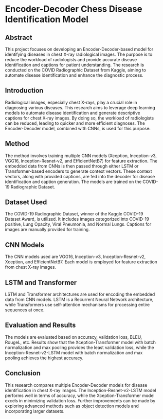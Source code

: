 # Encoder-Decoder Chess Disease Identification Model

## Abstract
This project focuses on developing an Encoder-Decoder-based model for identifying diseases in chest X-ray radiological images. The purpose is to reduce the workload of radiologists and provide accurate disease identification and captions for patient understanding. The research is conducted on the COVID Radiographic Dataset from Kaggle, aiming to automate disease identification and enhance the diagnostic process.

## Introduction
Radiological images, especially chest X-rays, play a crucial role in diagnosing various diseases. This research aims to leverage deep learning models to automate disease identification and generate descriptive captions for chest X-ray images. By doing so, the workload of radiologists can be reduced, leading to quicker and more efficient diagnoses. The Encoder-Decoder model, combined with CNNs, is used for this purpose.

## Method
The method involves training multiple CNN models (Xception, Inception-v3, VGG16, Inception-Resnet-v2, and EfficientNetB7) for feature extraction. The embedded data from CNNs is then passed through either LSTM or Transformer-based encoders to generate context vectors. These context vectors, along with provided captions, are fed into the decoder for disease identification and caption generation. The models are trained on the COVID-19 Radiographic Dataset.

## Dataset Used
The COVID-19 Radiographic Dataset, winner of the Kaggle COVID-19 Dataset Award, is utilized. It includes images categorized into COVID-19 positive, Lung Opacity, Viral Pneumonia, and Normal Lungs. Captions for images are manually provided for training.

## CNN Models
The CNN models used are VGG16, Inception-v3, Inception-Resnet-v2, Xception, and EfficientNetB7. Each model is employed for feature extraction from chest X-ray images.

## LSTM and Transformer
LSTM and Transformer architectures are used for encoding the embedded data from CNN models. LSTM is a Recurrent Neural Network architecture, while Transformers use self-attention mechanisms for processing entire sequences at once.

## Evaluation and Results
The models are evaluated based on accuracy, validation loss, BLEU, RougeL, etc. Results show that the Xception-Transformer model with batch normalization and max pooling provides the least validation loss, while the Inception-Resnet-v2-LSTM model with batch normalization and max pooling achieves the highest accuracy.

## Conclusion
This research compares multiple Encoder-Decoder models for disease identification in chest X-ray images. The Inception-Resnet-v2-LSTM model performs well in terms of accuracy, while the Xception-Transformer model excels in minimizing validation loss. Further improvements can be made by exploring advanced methods such as object detection models and incorporating larger datasets.


